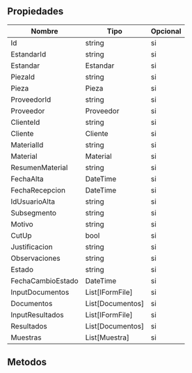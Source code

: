 ## Propiedades

|Nombre|Tipo|Opcional|
|---|---|---|
|Id|string|si|
|EstandarId|string|si|
|Estandar|Estandar|si|
|PiezaId|string|si|
|Pieza|Pieza|si|
|ProveedorId|string|si|
|Proveedor|Proveedor|si|
|ClienteId|string|si|
|Cliente|Cliente|si|
|MaterialId|string|si|
|Material|Material|si|
|ResumenMaterial|string|si|
|FechaAlta|DateTime|si|
|FechaRecepcion|DateTime|si|
|IdUsuarioAlta|string|si|
|Subsegmento|string|si|
|Motivo|string|si|
|CutUp|bool|si|
|Justificacion|string|si|
|Observaciones|string|si|
|Estado|string|si|
|FechaCambioEstado|DateTime|si|
|InputDocumentos|List[IFormFile]|si|
|Documentos|List[Documentos]|si|
|InputResultados|List[IFormFile]|si|
|Resultados|List[Documentos]|si|
|Muestras|List[Muestra]|si|

## Metodos
